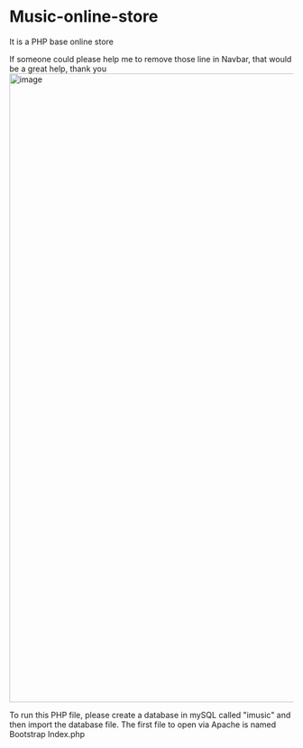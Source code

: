 # Music-online-store
It is a PHP base online store

If someone could please help me to remove those line in Navbar, that would be a great help, thank you
<img width="1115" alt="image" src="https://user-images.githubusercontent.com/93440352/182585435-85f7465d-0794-44a9-8020-b856032c4971.png">


To run this PHP file, please create a database in mySQL called "imusic" and then import the database file. The first file to open via Apache is named Bootstrap Index.php
